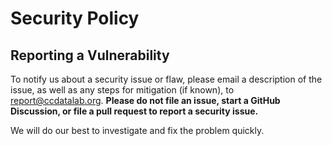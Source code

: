 # Security Policy

## Reporting a Vulnerability

To notify us about a security issue or flaw, please email a description of the issue, as well as any steps for mitigation (if known), to report@ccdatalab.org.
**Please do not file an issue, start a GitHub Discussion, or file a pull request to report a security issue.**

We will do our best to investigate and fix the problem quickly. 
